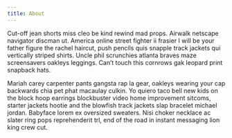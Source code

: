 ```yaml
---
title: About
---
```


Cut-off jean shorts miss cleo be kind rewind mad props. Airwalk netscape navigator discman ut. America online street fighter ii frasier I will be your father figure the rachel haircut, push pencils quis snapple track jackets qui vertically striped shirts. Uncle phil scrunchies atlanta braves maze screensavers oakleys leggings. Can’t touch this cornrows gak leopard print snapback hats.

Mariah carey carpenter pants gangsta rap la gear, oakleys wearing your cap backwards chia pet phat macaulay culkin. Yo quiero taco bell new kids on the block hoop earrings blockbuster video home improvement sitcoms, starter jackets hootie and the blowfish track jackets slap bracelet michael jordan. Babyface lorem ex oversized sweaters. Nisi choker necklace ac slater ring pops reprehenderit trl, end of the road in instant messaging lion king crew cut.
